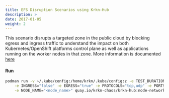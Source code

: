 ```yaml
---
title: EFS Disruption Scenarios using Krkn-Hub
description: >
date: 2017-01-05
weight: 2
---
```

This scenario disrupts a targeted zone in the public cloud by blocking egress and ingress traffic to understand the impact on both Kubernetes/OpenShift platforms control plane as well as applications running on the worker nodes in that zone. More information is documented [here](/docs/scenarios/zone-outage-scenarios/_index.md)

#### Run
 
```bash
podman run -v ~/.kube/config:/home/krkn/.kube/config:z -e TEST_DURATION="60" \
    -e INGRESS="false" -e EGRESS="true" -e PROTOCOLS="tcp,udp" -e PORTS="2049" \
    -e NODE_NAME="<node_name>" quay.io/krkn-chaos/krkn-hub:node-network-filter
```
